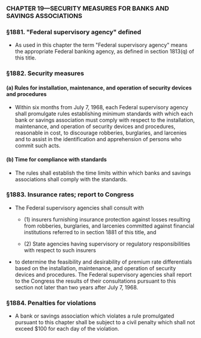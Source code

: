 ### **CHAPTER 19—SECURITY MEASURES FOR BANKS AND SAVINGS ASSOCIATIONS**

### §1881. "Federal supervisory agency" defined
* As used in this chapter the term "Federal supervisory agency" means the appropriate Federal banking agency, as defined in section 1813(q) of this title.

### §1882. Security measures
#### (a) Rules for installation, maintenance, and operation of security devices and procedures
* Within six months from July 7, 1968, each Federal supervisory agency shall promulgate rules establishing minimum standards with which each bank or savings association must comply with respect to the installation, maintenance, and operation of security devices and procedures, reasonable in cost, to discourage robberies, burglaries, and larcenies and to assist in the identification and apprehension of persons who commit such acts.

#### (b) Time for compliance with standards
* The rules shall establish the time limits within which banks and savings associations shall comply with the standards.

### §1883. Insurance rates; report to Congress
* The Federal supervisory agencies shall consult with

  * (1) insurers furnishing insurance protection against losses resulting from robberies, burglaries, and larcenies committed against financial institutions referred to in section 1881 of this title, and

  * (2) State agencies having supervisory or regulatory responsibilities with respect to such insurers


* to determine the feasibility and desirability of premium rate differentials based on the installation, maintenance, and operation of security devices and procedures. The Federal supervisory agencies shall report to the Congress the results of their consultations pursuant to this section not later than two years after July 7, 1968.

### §1884. Penalties for violations
* A bank or savings association which violates a rule promulgated pursuant to this chapter shall be subject to a civil penalty which shall not exceed $100 for each day of the violation.